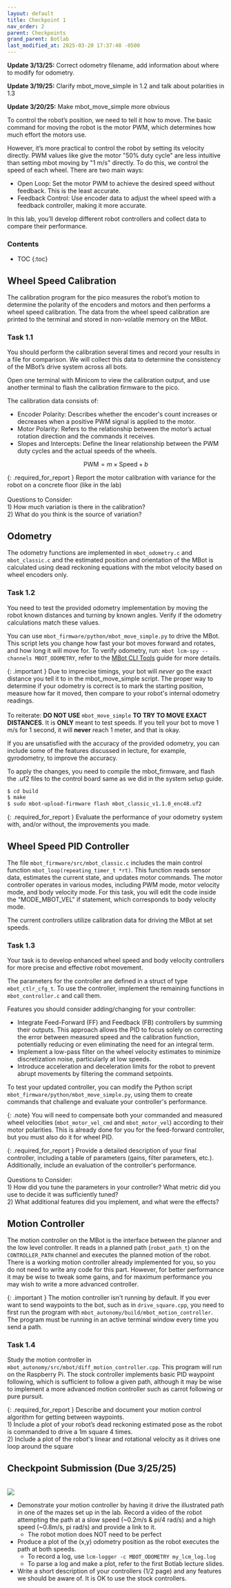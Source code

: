 ```yaml
---
layout: default
title: Checkpoint 1
nav_order: 2
parent: Checkpoints
grand_parent: Botlab
last_modified_at: 2025-03-20 17:37:48 -0500
---
```


**Update 3/13/25:** Correct odometry filename, add information about where to modify for odometry.

**Update 3/19/25:** Clarify mbot_move_simple in 1.2 and talk about polarities in 1.3 

**Update 3/20/25:** Make mbot_move_simple more obvious

To control the robot’s position, we need to tell it how to move. The basic command for moving the robot is the motor PWM, which determines how much effort the motors use.

However, it’s more practical to control the robot by setting its velocity directly. PWM values like give the motor "50% duty cycle" are less intuitive than setting mbot moving by "1 m/s" directly.  To do this, we control the speed of each wheel. There are two main ways:
- Open Loop: Set the motor PWM to achieve the desired speed without feedback. This is the least accurate.
- Feedback Control: Use encoder data to adjust the wheel speed with a feedback controller, making it more accurate.

In this lab, you’ll develop different robot controllers and collect data to compare their performance.

### Contents
* TOC
{:toc}

## Wheel Speed Calibration
The calibration program for the pico measures the robot’s motion to determine the polarity of the encoders and motors and then performs a wheel speed calibration. The data from the wheel speed calibration are printed to the terminal and stored in non-volatile memory on the MBot.

### Task 1.1
You should perform the calibration several times and record your results in a file for comparison. We will collect this data to determine the consistency of the MBot’s drive system across all bots.

Open one terminal with Minicom to view the calibration output, and use another terminal to flash the calibration firmware to the pico.

The calibration data consists of:
- Encoder Polarity: Describes whether the encoder's count increases or decreases when a positive PWM signal is applied to the motor.
- Motor Polarity: Refers to the relationship between the motor’s actual rotation direction and the commands it receives.
- Slopes and Intercepts: Define the linear relationship between the PWM duty cycles and the actual speeds of the wheels.

$$\text{PWM}=m \times \text{Speed} + b$$

{: .required_for_report }
Report the motor calibration with variance for the robot on a concrete floor (like in the lab)
<br><br> Questions to Consider:
<br> 1) How much variation is there in the calibration?
<br> 2) What do you think is the source of variation?


## Odometry
The odometry functions are implemented in `mbot_odometry.c` and `mbot_classic.c` and the estimated position and orientation of the MBot is calculated using dead reckoning equations with the mbot velocity based on wheel encoders only.

### Task 1.2
You need to test the provided odometry implementation by moving the robot known distances and turning by known angles. Verify if the odometry calculations match these values.

You can use `mbot_firmware/python/mbot_move_simple.py` to drive the MBot. This script lets you change how fast your bot moves forward and rotates, and how long it will move for. To verify odometry, run: `mbot lcm-spy --channels MBOT_ODOMETRY`, refer to the [MBot CLI Tools](/docs/botlab/how-to-guide/mbot-cli-tools) guide for more details.

{: .important }
Due to imprecise timings, your bot will *never* go the exact distance you tell it to in the mbot_move_simple script. The proper way to determine if your odometry is correct is to mark the starting position, measure how far it moved, then compare to your robot's internal odometry readings.<br><br>
To reiterate: **DO NOT USE** `mbot_move_simple` **TO TRY TO MOVE EXACT DISTANCES**. It is **ONLY** meant to test speeds. If you tell your bot to move 1 m/s for 1 second, it will **never** reach 1 meter, and that is okay.

If you are unsatisfied with the accuracy of the provided odometry, you can include some of the features discussed in lecture, for example, gyrodometry, to improve the accuracy.

To apply the changes, you need to compile the mbot_firmware, and flash the .uf2 files to the control board same as we did in the system setup guide.
```bash
$ cd build
$ make
$ sudo mbot-upload-firmware flash mbot_classic_v1.1.0_enc48.uf2
```

{: .required_for_report }
Evaluate the performance of your odometry system with, and/or without, the improvements you made.

## Wheel Speed PID Controller
The file `mbot_firmware/src/mbot_classic.c` includes the main control function `mbot_loop(repeating_timer_t *rt)`. This function reads sensor data, estimates the current state, and updates motor commands. The motor controller operates in various modes, including PWM mode, motor velocity mode, and body velocity mode. For this task, you will edit the code inside the "MODE_MBOT_VEL" if statement, which corresponds to body velocity mode.

The current controllers utilize calibration data for driving the MBot at set speeds.

### Task 1.3
Your task is to develop enhanced wheel speed and body velocity controllers for more precise and effective robot movement.

The parameters for the controller are defined in a struct of type `mbot_ctlr_cfg_t`. To use the controller, implement the remaining functions in `mbot_controller.c` and call them.

Features you should consider adding/changing for your controller:
- Integrate Feed-Forward (FF) and Feedback (FB) controllers by summing their outputs. This approach allows the PID to focus solely on correcting the error between measured speed and the calibration function, potentially reducing or even eliminating the need for an integral term.
- Implement a low-pass filter on the wheel velocity estimates to minimize discretization noise, particularly at low speeds.
- Introduce acceleration and deceleration limits for the robot to prevent abrupt movements by filtering the command setpoints.

To test your updated controller, you can modify the Python script `mbot_firmware/python/mbot_move_simple.py`, using them to create commands that challenge and evaluate your controller's performance.

{: .note}
You will need to compensate both your commanded and measured wheel velocities (`mbot_motor_vel_cmd` and `mbot_motor_vel`) according to their motor polarities. This is already done for you for the feed-forward controller, but you must also do it for wheel PID.

{: .required_for_report }
Provide a detailed description of your final controller, including a table of parameters (gains, filter parameters, etc.). Additionally, include an evaluation of the controller's performance.
<br><br>Questions to Consider:
<br> 1) How did you tune the parameters in your controller? What metric did you use to decide it was sufficiently tuned?
<br> 2) What additional features did you implement, and what were the effects?


## Motion Controller
The motion controller on the MBot is the interface between the planner and the low level controller. It reads in a planned path (`robot_path_t`) on the `CONTROLLER_PATH` channel and executes the planned motion of the robot. There is a working motion controller already implemented for you, so you do not need to write any code for this part. However, for better performance it may be wise to tweak some gains, and for maximum performance you may wish to write a more advanced controller.

{: .important }
The motion controller isn't running by default. If you ever want to send waypoints to the bot, such as in `drive_square.cpp`, you need to first run the program with `mbot_autonomy/build/mbot_motion_controller`. The program must be running in an active terminal window every time you send a path.

### Task 1.4
Study the motion controller in `mbot_autonomy/src/mbot/diff_motion_controller.cpp`. This program will run on the Raspberry Pi. The stock controller implements basic PID waypoint following, which is sufficient to follow a given path, although it may be wise to implement a more advanced motion controller such as carrot following or pure pursuit.

{: .required_for_report }
Describe and document your motion control algorithm for getting between waypoints.
<br> 1) Include a plot of your robot’s dead reckoning estimated pose as the robot is commanded to drive a 1m square 4 times.
<br> 2) Include a plot of the robot's linear and rotational velocity as it drives one loop around the square

## Checkpoint Submission (Due 3/25/25)
<br>
<a class="image-link" href="/assets/images/botlab/checkpoints/checkpoint1-maze.png">
<img src="/assets/images/botlab/checkpoints/checkpoint1-maze.png" alt=" " style="max-width:600px;"/>
</a>

- Demonstrate your motion controller by having it drive the illustrated path in one of the mazes set up in the lab. Record a video of the robot attempting the path at a slow speed (~0.2m/s & pi/4 rad/s) and a high speed (~0.8m/s, pi rad/s) and provide a link to it.
    - The robot motion does NOT need to be perfect
- Produce a plot of the (x,y) odometry position as the robot executes the path at both speeds.
    - To record a log, use `lcm-logger -c MBOT_ODOMETRY my_lcm_log.log`
    - To parse a log and make a plot, refer to the first Botlab lecture slides.
- Write a short description of your controllers (1/2 page) and any features we should be aware of. It is OK to use the stock controllers.
